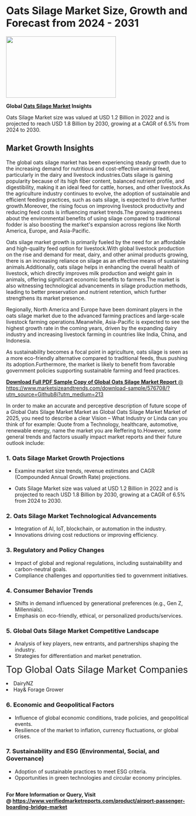 <H1>Oats Silage Market Size, Growth and Forecast from 2024 - 2031</H1><img class="aligncenter size-medium wp-image-584254" src="https://thirdeyenews.in/wp-content/uploads/2024/09/Global-Market-Research-300x168.jpeg" alt="" width="300" height="168" /><p><strong>Global&nbsp;<a href="https://www.marketsizeandtrends.com/download-sample/576708/?utm_source=Github8j?utm_medium=213">Oats Silage Market</a> Insights</strong></p><p>Oats Silage Market size was valued at USD 1.2 Billion in 2022 and is projected to reach USD 1.8 Billion by 2030, growing at a CAGR of 6.5% from 2024 to 2030.</p><p><h2>Market Growth Insights</h2> <p>The global oats silage market has been experiencing steady growth due to the increasing demand for nutritious and cost-effective animal feed, particularly in the dairy and livestock industries.Oats silage is gaining popularity because of its high fiber content, balanced nutrient profile, and digestibility, making it an ideal feed for cattle, horses, and other livestock.As the agriculture industry continues to evolve, the adoption of sustainable and efficient feeding practices, such as oats silage, is expected to drive further growth.Moreover, the rising focus on improving livestock productivity and reducing feed costs is influencing market trends.The growing awareness about the environmental benefits of using silage compared to traditional fodder is also boosting the market's expansion across regions like North America, Europe, and Asia-Pacific.</p> <p><a href="#"></a></p> <p>Oats silage market growth is primarily fueled by the need for an affordable and high-quality feed option for livestock.With global livestock production on the rise and demand for meat, dairy, and other animal products growing, there is an increasing reliance on silage as an effective means of sustaining animals.Additionally, oats silage helps in enhancing the overall health of livestock, which directly improves milk production and weight gain in animals, offering significant economic benefits to farmers.The market is also witnessing technological advancements in silage production methods, leading to better preservation and nutrient retention, which further strengthens its market presence.</p> <p>Regionally, North America and Europe have been dominant players in the oats silage market due to the advanced farming practices and large-scale livestock farming operations.Meanwhile, Asia-Pacific is expected to see the highest growth rate in the coming years, driven by the expanding dairy industry and increasing livestock farming in countries like India, China, and Indonesia.</p> <p>As sustainability becomes a focal point in agriculture, oats silage is seen as a more eco-friendly alternative compared to traditional feeds, thus pushing its adoption.Furthermore, the market is likely to benefit from favorable government policies supporting sustainable farming and feed practices.</p> <p><a href="#"></p><p><span class=""><strong>Download Full PDF Sample Copy of Global Oats Silage Market Report</strong> @ <a href="https://www.marketsizeandtrends.com/download-sample/576708/?utm_source=Github8j?utm_medium=213" target="_blank">https://www.marketsizeandtrends.com/download-sample/576708/?utm_source=Github8j?utm_medium=213</a></span></p><p>In order to make an accurate and perceptive description of future scope of a Global&nbsp;Oats Silage Market Market as Global&nbsp;Oats Silage Market Market of 2025, you need to describe a clear Vision &ndash; What Industry or Linda can you think of for example: Quote from a Technology, healthcare, automotive, renewable energy, name the market you are Reffering to.However, some general trends and factors usually impact market reports and their future outlook include:</p><h3>1.&nbsp;<strong>Oats Silage Market Growth Projections</strong></h3><ul><li>Examine market size trends, revenue estimates and CAGR (Compounded Annual Growth Rate) projections.</li><li><p>Oats Silage Market size was valued at USD 1.2 Billion in 2022 and is projected to reach USD 1.8 Billion by 2030, growing at a CAGR of 6.5% from 2024 to 2030.</p></li></ul><h3>2.&nbsp;<strong>Oats Silage Market Technological Advancements</strong></h3><ul><li>Integration of AI, IoT, blockchain, or automation in the industry.</li><li>Innovations driving cost reductions or improving efficiency.</li></ul><h3>3.&nbsp;<strong>Regulatory and Policy Changes</strong></h3><ul><li>Impact of global and regional regulations, including sustainability and carbon-neutral goals.</li><li>Compliance challenges and opportunities tied to government initiatives.</li></ul><h3>4.&nbsp;<strong>Consumer Behavior Trends</strong></h3><ul><li>Shifts in demand influenced by generational preferences (e.g., Gen Z, Millennials).</li><li>Emphasis on eco-friendly, ethical, or personalized products/services.</li></ul><h3>5.&nbsp;<strong>Global Oats Silage Market Competitive Landscape</strong></h3><ul><li>Analysis of key players, new entrants, and partnerships shaping the industry.</li><li>Strategies for differentiation and market penetration.</li></ul><p data-pm-slice="1 1 []"><span style="color: inherit; font-family: inherit; font-size: 25px;">Top Global Oats Silage Market Companies</span></p><div class="" data-test-id=""><p><li>DairyNZ</li><li> Hay& Forage Grower</li></p></div><h3>6.&nbsp;<strong>Economic and Geopolitical Factors</strong></h3><ul><li>Influence of global economic conditions, trade policies, and geopolitical events.</li><li>Resilience of the market to inflation, currency fluctuations, or global crises.</li></ul><h3>7.&nbsp;<strong>Sustainability and ESG (Environmental, Social, and Governance)</strong></h3><ul><li>Adoption of sustainable practices to meet ESG criteria.</li><li>Opportunities in green technologies and circular economy principles.</li></ul><h2><strong style="font-size: 14px;">For More Information or Query, Visit @&nbsp;</strong><a style="background-color: #ffffff; font-size: 14px;" href="https://www.marketsizeandtrends.com/report/oats-silage-market/" target="_blank">https://www.verifiedmarketreports.com/product/airport-passenger-boarding-bridge-market</a></h2>